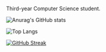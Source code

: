 Third-year Computer Science student.

<!--
**husseinhareb/husseinhareb** is a ✨ _special_ ✨ repository because its `README.md` (this file) appears on your GitHub profile.

Here are some ideas to get you started:

- 🔭 I’m currently working on ...
- 🌱 I’m currently learning ...
- 👯 I’m looking to collaborate on ...
- 🤔 I’m looking for help with ...
- 💬 Ask me about ...
- 📫 How to reach me: ...
- 😄 Pronouns: ...
- ⚡ Fun fact: ...
-->

![Anurag's GitHub stats](https://github-readme-stats.vercel.app/api?username=husseinhareb&show_icons=true&theme=dracula)


![Top Langs](https://github-readme-stats.vercel.app/api/top-langs/?username=husseinhareb&layout=compact&theme=dracula)

[![GitHub Streak](https://streak-stats.demolab.com/?user=husseinhareb&theme=dark)](https://git.io/streak-stats)
